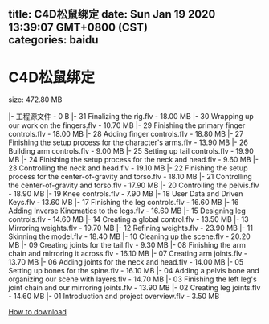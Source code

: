 
title: C4D松鼠绑定
date: Sun Jan 19 2020 13:39:07 GMT+0800 (CST)    
categories: baidu
---

# C4D松鼠绑定
size: 472.80 MB
 
 
|- 工程源文件 - 0 B
|- 31 Finalizing the rig.flv - 18.00 MB
|- 30 Wrapping up our work on the fingers.flv - 10.70 MB
|- 29 Finishing the primary finger controls.flv - 18.00 MB
|- 28 Adding finger controls.flv - 18.80 MB
|- 27 Finishing the setup process for the character's arms.flv - 13.90 MB
|- 26 Building arm controls.flv - 9.00 MB
|- 25 Setting up tail controls.flv - 19.90 MB
|- 24 Finishing the setup process for the neck and head.flv - 9.60 MB
|- 23 Controlling the neck and head.flv - 19.10 MB
|- 22 Finishing the setup process for the center-of-gravity and torso.flv - 18.10 MB
|- 21 Controlling the center-of-gravity and torso.flv - 17.90 MB
|- 20 Controlling the pelvis.flv - 18.90 MB
|- 19 Knee controls.flv - 7.90 MB
|- 18 User Data and Driven Keys.flv - 13.60 MB
|- 17 Finishing the leg controls.flv - 16.60 MB
|- 16 Adding Inverse Kinematics to the legs.flv - 16.60 MB
|- 15 Designing leg controls.flv - 14.60 MB
|- 14 Creating a global control.flv - 13.50 MB
|- 13 Mirroring weights.flv - 19.70 MB
|- 12 Refining weights.flv - 23.90 MB
|- 11 Skinning the model.flv - 18.40 MB
|- 10 Cleaning up the scene.flv - 20.20 MB
|- 09 Creating joints for the tail.flv - 9.30 MB
|- 08 Finishing the arm chain and mirroring it across.flv - 16.10 MB
|- 07 Creating arm joints.flv - 13.70 MB
|- 06 Adding joints for the neck and head.flv - 14.00 MB
|- 05 Setting up bones for the spine.flv - 16.10 MB
|- 04 Adding a pelvis bone and organizing our scene with layers.flv - 14.70 MB
|- 03 Finishing the left leg's joint chain and our mirroring joints.flv - 13.90 MB
|- 02 Creating leg joints.flv - 14.60 MB
|- 01 Introduction and project overview.flv - 3.50 MB

[How to download](https://bpcam.bemobtrk.com/go/2ceec3aa-1ca2-46d6-b9ff-aaa5c184517c?jno=2673)